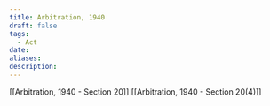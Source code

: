```yaml
---
title: Arbitration, 1940
draft: false
tags:
  - Act
date: 
aliases: 
description:
---
```


[[Arbitration, 1940 - Section 20]]
[[Arbitration, 1940 - Section 20(4)]]
